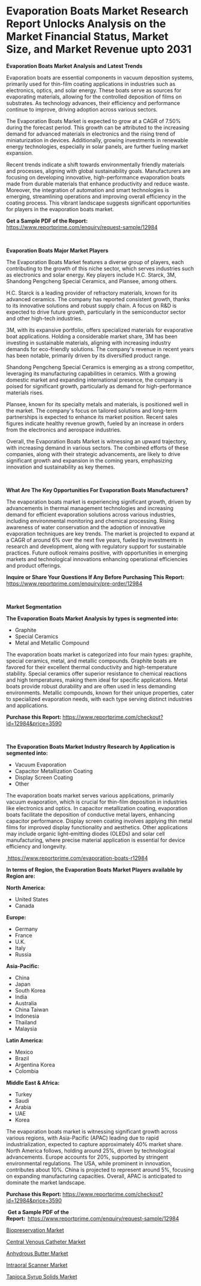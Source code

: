 <p><h1>Evaporation Boats Market Research Report Unlocks Analysis on the Market Financial Status, Market Size, and Market Revenue upto 2031</h1></p><p><strong>Evaporation Boats Market Analysis and Latest Trends</strong></p>
<p><p>Evaporation boats are essential components in vacuum deposition systems, primarily used for thin-film coating applications in industries such as electronics, optics, and solar energy. These boats serve as sources for evaporating materials, allowing for the controlled deposition of films on substrates. As technology advances, their efficiency and performance continue to improve, driving adoption across various sectors.</p><p>The Evaporation Boats Market is expected to grow at a CAGR of 7.50% during the forecast period. This growth can be attributed to the increasing demand for advanced materials in electronics and the rising trend of miniaturization in devices. Additionally, growing investments in renewable energy technologies, especially in solar panels, are further fueling market expansion.</p><p>Recent trends indicate a shift towards environmentally friendly materials and processes, aligning with global sustainability goals. Manufacturers are focusing on developing innovative, high-performance evaporation boats made from durable materials that enhance productivity and reduce waste. Moreover, the integration of automation and smart technologies is emerging, streamlining operations and improving overall efficiency in the coating process. This vibrant landscape suggests significant opportunities for players in the evaporation boats market.</p></p>
<p><strong>Get a Sample PDF of the Report:&nbsp;</strong> <a href="https://www.reportprime.com/enquiry/request-sample/12984?utm_campaign=62&utm_medium=2&utm_source=Github&utm_content=ia&utm_term=05112024&utm_id=evaporation-boats">https://www.reportprime.com/enquiry/request-sample/12984</a></p>
<p>&nbsp;</p>
<p><strong>Evaporation Boats Major Market Players</strong></p>
<p><p>The Evaporation Boats Market features a diverse group of players, each contributing to the growth of this niche sector, which serves industries such as electronics and solar energy. Key players include H.C. Starck, 3M, Shandong Pengcheng Special Ceramics, and Plansee, among others.</p><p>H.C. Starck is a leading provider of refractory materials, known for its advanced ceramics. The company has reported consistent growth, thanks to its innovative solutions and robust supply chain. A focus on R&D is expected to drive future growth, particularly in the semiconductor sector and other high-tech industries.</p><p>3M, with its expansive portfolio, offers specialized materials for evaporative boat applications. Holding a considerable market share, 3M has been investing in sustainable materials, aligning with increasing industry demands for eco-friendly solutions. The company's revenue in recent years has been notable, primarily driven by its diversified product range.</p><p>Shandong Pengcheng Special Ceramics is emerging as a strong competitor, leveraging its manufacturing capabilities in ceramics. With a growing domestic market and expanding international presence, the company is poised for significant growth, particularly as demand for high-performance materials rises.</p><p>Plansee, known for its specialty metals and materials, is positioned well in the market. The company's focus on tailored solutions and long-term partnerships is expected to enhance its market position. Recent sales figures indicate healthy revenue growth, fueled by an increase in orders from the electronics and aerospace industries.</p><p>Overall, the Evaporation Boats Market is witnessing an upward trajectory, with increasing demand in various sectors. The combined efforts of these companies, along with their strategic advancements, are likely to drive significant growth and expansion in the coming years, emphasizing innovation and sustainability as key themes.</p></p>
<p>&nbsp;</p>
<p><strong>What Are The Key Opportunities For Evaporation Boats Manufacturers?</strong></p>
<p><p>The evaporation boats market is experiencing significant growth, driven by advancements in thermal management technologies and increasing demand for efficient evaporation solutions across various industries, including environmental monitoring and chemical processing. Rising awareness of water conservation and the adoption of innovative evaporation techniques are key trends. The market is projected to expand at a CAGR of around 6% over the next five years, fueled by investments in research and development, along with regulatory support for sustainable practices. Future outlook remains positive, with opportunities in emerging markets and technological innovations enhancing operational efficiencies and product offerings.</p></p>
<p><strong>Inquire or Share Your Questions If Any Before Purchasing This Report:</strong> <a href="https://www.reportprime.com/enquiry/pre-order/12984?utm_campaign=62&utm_medium=2&utm_source=Github&utm_content=ia&utm_term=05112024&utm_id=evaporation-boats">https://www.reportprime.com/enquiry/pre-order/12984</a></p>
<p>&nbsp;</p>
<p><strong>Market Segmentation</strong></p>
<p><strong>The Evaporation Boats Market Analysis by types is segmented into:</strong></p>
<p><ul><li>Graphite</li><li>Special Ceramics</li><li>Metal and Metallic Compound</li></ul></p>
<p><p>The evaporation boats market is categorized into four main types: graphite, special ceramics, metal, and metallic compounds. Graphite boats are favored for their excellent thermal conductivity and high-temperature stability. Special ceramics offer superior resistance to chemical reactions and high temperatures, making them ideal for specific applications. Metal boats provide robust durability and are often used in less demanding environments. Metallic compounds, known for their unique properties, cater to specialized evaporation needs, with each type serving distinct industries and applications.</p></p>
<p><strong>Purchase this Report:&nbsp;</strong><a href="https://www.reportprime.com/checkout?id=12984&price=3590&utm_campaign=62&utm_medium=2&utm_source=Github&utm_content=ia&utm_term=05112024&utm_id=evaporation-boats">https://www.reportprime.com/checkout?id=12984&price=3590</a></p>
<p>&nbsp;</p>
<p><strong>The Evaporation Boats Market Industry Research by Application is segmented into:</strong></p>
<p><ul><li>Vacuum Evaporation</li><li>Capacitor Metallization Coating</li><li>Display Screen Coating</li><li>Other</li></ul></p>
<p><p>The evaporation boats market serves various applications, primarily vacuum evaporation, which is crucial for thin-film deposition in industries like electronics and optics. In capacitor metallization coating, evaporation boats facilitate the deposition of conductive metal layers, enhancing capacitor performance. Display screen coating involves applying thin metal films for improved display functionality and aesthetics. Other applications may include organic light-emitting diodes (OLEDs) and solar cell manufacturing, where precise material application is essential for device efficiency and longevity.</p></p>
<p><a href="https://www.reportprime.com/evaporation-boats-r12984?utm_campaign=62&utm_medium=2&utm_source=Github&utm_content=ia&utm_term=05112024&utm_id=evaporation-boats">&nbsp;https://www.reportprime.com/evaporation-boats-r12984</a></p>
<p><strong>In terms of Region, the Evaporation Boats Market Players available by Region are:</strong></p>
<p>
    <p> <strong> North America: </strong>
        <ul>
            <li>United States</li>
            <li>Canada</li>
        </ul>
        </p> 
    <p> <strong> Europe: </strong>
        <ul>
            <li>Germany</li>
            <li>France</li>
            <li>U.K.</li>
            <li>Italy</li>
            <li>Russia</li>
        </ul>
        </p> 
    <p> <strong> Asia-Pacific: </strong>
        <ul>
            <li>China</li>
            <li>Japan</li>
            <li>South Korea</li>
            <li>India</li>
            <li>Australia</li>
            <li>China Taiwan</li>
            <li>Indonesia</li>
            <li>Thailand</li>
            <li>Malaysia</li>
        </ul>
        </p> 
    <p> <strong> Latin America: </strong>
        <ul>
            <li>Mexico</li>
            <li>Brazil</li>
            <li>Argentina Korea</li>
            <li>Colombia</li>
        </ul>
        </p> 
    <p> <strong> Middle East & Africa: </strong>
        <ul>
            <li>Turkey</li>
            <li>Saudi</li>
            <li>Arabia</li>
            <li>UAE</li>
            <li>Korea</li>
        </ul>
    </p>
    </p>
<p><p>The evaporation boats market is witnessing significant growth across various regions, with Asia-Pacific (APAC) leading due to rapid industrialization, expected to capture approximately 40% market share. North America follows, holding around 25%, driven by technological advancements. Europe accounts for 20%, supported by stringent environmental regulations. The USA, while prominent in innovation, contributes about 10%. China is projected to represent around 5%, focusing on expanding manufacturing capacities. Overall, APAC is anticipated to dominate the market landscape.</p></p>
<p><strong>Purchase this Report: </strong><a href="https://www.reportprime.com/checkout?id=12984&price=3590&utm_campaign=62&utm_medium=2&utm_source=Github&utm_content=ia&utm_term=05112024&utm_id=evaporation-boats">https://www.reportprime.com/checkout?id=12984&price=3590</a></p>
<p>&nbsp;<strong>Get a Sample PDF of the Report:&nbsp;&nbsp;</strong><a href="https://www.reportprime.com/enquiry/request-sample/12984?utm_campaign=62&utm_medium=2&utm_source=Github&utm_content=ia&utm_term=05112024&utm_id=evaporation-boats">https://www.reportprime.com/enquiry/request-sample/12984</a></p>
<p><strong></strong></p>
<p><p><a href="https://issuu.com/reportprime-2/docs/biopreservation-market-size-2030.pp_33c8443535fada?utm_campaign=62&utm_medium=2&utm_source=Github&utm_content=ia&utm_term=05112024&utm_id=evaporation-boats">Biopreservation Market</a></p><p><a href="https://issuu.com/reportprime-2/docs/central-venous-catheter-market-size_ce642a5022cdc8?utm_campaign=62&utm_medium=2&utm_source=Github&utm_content=ia&utm_term=05112024&utm_id=evaporation-boats">Central Venous Catheter Market</a></p><p><a href="https://github.com/MCGEE-CRANECaitlyn/Market-Research-Report-List-1/blob/main/anhydrous-butter-market.md?utm_campaign=62&utm_medium=2&utm_source=Github&utm_content=ia&utm_term=05112024&utm_id=evaporation-boats">Anhydrous Butter Market</a></p><p><a href="https://issuu.com/reportprime-2/docs/intraoral-scanner-market-size-2030._58149f71472d32?utm_campaign=62&utm_medium=2&utm_source=Github&utm_content=ia&utm_term=05112024&utm_id=evaporation-boats">Intraoral Scanner Market</a></p><p><a href="https://github.com/abbiewimld/Market-Research-Report-List-1/blob/main/tapioca-syrup-solids-market.md?utm_campaign=62&utm_medium=2&utm_source=Github&utm_content=ia&utm_term=05112024&utm_id=evaporation-boats">Tapioca Syrup Solids Market</a></p></p>